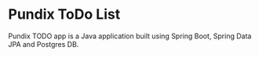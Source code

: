 # Pundix ToDo List

Pundix TODO app is a Java application built using Spring Boot, Spring Data JPA and Postgres DB.


